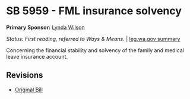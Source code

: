 # SB 5959 - FML insurance solvency
**Primary Sponsor:** [Lynda Wilson](/person/leg/lynda.wilson.md)

*Status: First reading, referred to Ways & Means.* | [leg.wa.gov summary](https://app.leg.wa.gov/billsummary?BillNumber=5959&Year=2021)

Concerning the financial stability and solvency of the family and medical leave insurance account.

## Revisions
* [Original Bill](1/)